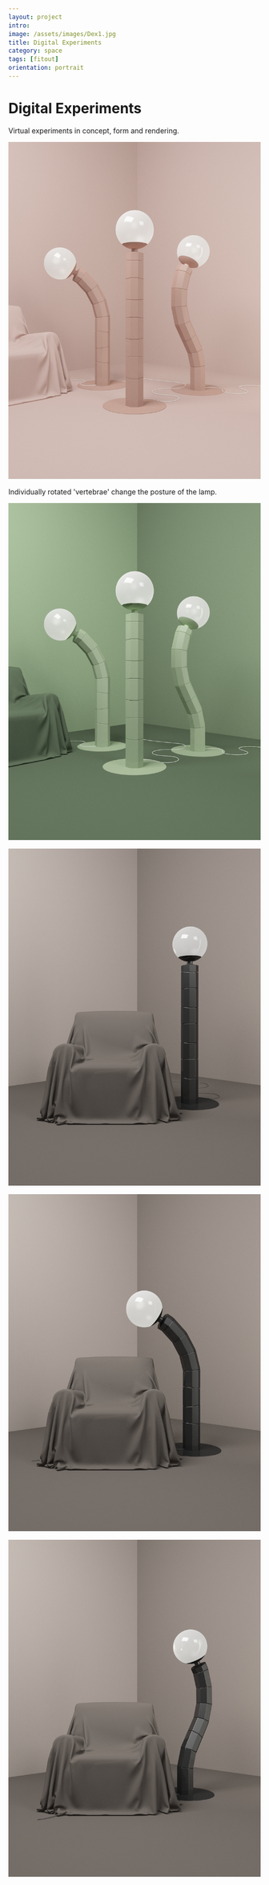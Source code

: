 ```yaml
---
layout: project
intro:  
image: /assets/images/Dex1.jpg
title: Digital Experiments
category: space
tags: [fitout]
orientation: portrait
---
```


# Digital Experiments 

Virtual experiments in concept, form and rendering. 

![](/assets/images/Dex1.jpg)

Individually rotated 'vertebrae' change the posture of the lamp.

![](/assets/images/Dex2.jpg)

![](/assets/images/Dex3.jpg)

![](/assets/images/Dex4.jpg)

![](/assets/images/Dex5.jpg)


